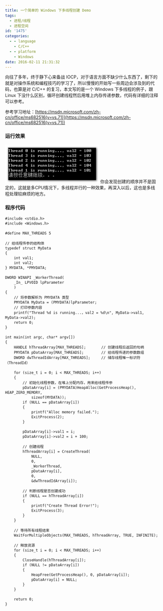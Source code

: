 ```yaml
---
title: 一个简单的 Windows 下多线程创建 Demo
tags:
  - 进程/线程
  - 进程空间
id: '1475'
categories:
  - - language
    - C/C++
  - - platform
    - Windows
date: 2016-02-11 21:31:32
---
```


向往了多年，终于静下心来备战 IOCP，对于语言方面不缺少什么东西了，剩下的就是对操作系统和编程技巧的学习了，所以慢慢的开始写一些周边会涉及到的代码，也算是对 C/C++ 的复习，本文写的是一个 Windows 下多线程的例子，跟 Linux 下没什么区别，循环创建线程然后用堆上内存传递参数，代码有详细的注释可以参考。
<!-- more -->
参考学习地址：[https://msdn.microsoft.com/zh-cn/office/ms682516(v=vs.71)](https://msdn.microsoft.com/zh-cn/office/ms682516(v=vs.71))

### 运行效果

[![2016-02-11_212502](/images/2016/02/2016-02-11_212502.png)](/images/2016/02/2016-02-11_212502.png) 你会发现创建的顺序并不是固定的，这就是多CPU情况下，多线程并行的一种效果，再深入以后，这也是多线程处理较麻烦的地方。

### 程序代码

```
#include <stdio.h>
#include <Windows.h>

#define MAX_THREADS 5

// 给线程传参的结构体
typedef struct MyData
{
    int val1;
    int val2;
} MYDATA, *PMYDATA;

DWORD WINAPI _WorkerThread(
    _In_ LPVOID lpParameter
    )
{
    // 将参数解析为 PMYDATA 类型
    PMYDATA MyData = (PMYDATA)lpParameter;
    // 打印参数内容
    printf("Thread %d is running...，val2 = %d\n", MyData->val1, MyData->val2);
    return 0;
}

int main(int argc, char* argv[])
{
    HANDLE hThreadArray[MAX_THREADS];       // 创建线程后返回的句柄
    PMYDATA pDataArray[MAX_THREADS];        // 给线程传递的参数数组
    DWORD dwThreadIdArray[MAX_THREADS];     // 储存线程唯一标识符（ThreadId）

    for (size_t i = 0; i < MAX_THREADS; i++)
    {
        // 初始化线程参数，在堆上分配内存，用来给线程传参
        pDataArray[i] = (PMYDATA)HeapAlloc(GetProcessHeap(), HEAP_ZERO_MEMORY, 
            sizeof(MYDATA));
        if (NULL == pDataArray[i])
        {
            printf("Alloc memory failed.");
            ExitProcess(2);
        }

        pDataArray[i]->val1 = i;
        pDataArray[i]->val2 = i + 100;

        // 创建线程
        hThreadArray[i] = CreateThread(
            NULL,
            0,
            _WorkerThread,
            pDataArray[i],
            0,
            &dwThreadIdArray[i]);

        // 判断线程是否创建成功
        if (NULL == hThreadArray[i])
        {
            printf("Create Thread Error!");
            ExitProcess(3);
        }
    }

    // 等待所有线程结束
    WaitForMultipleObjects(MAX_THREADS, hThreadArray, TRUE, INFINITE);

    // 释放资源
    for (size_t i = 0; i < MAX_THREADS; i++)
    {
        CloseHandle(hThreadArray[i]);
        if (NULL != pDataArray[i])
        {
            HeapFree(GetProcessHeap(), 0, pDataArray[i]);
            pDataArray[i] = NULL;
        }
    }

    return 0;
}
```